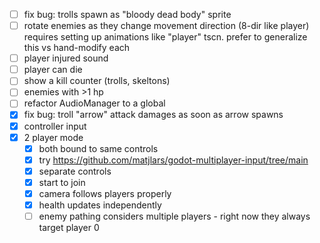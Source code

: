 - [ ] fix bug: trolls spawn as "bloody dead body" sprite
- [ ] rotate enemies as they change movement direction (8-dir like player)
  requires setting up animations like "player" tscn. prefer to generalize this vs hand-modify each
- [ ] player injured sound
- [ ] player can die
- [ ] show a kill counter (trolls, skeltons)
- [ ] enemies with >1 hp
- [ ] refactor AudioManager to a global
- [x] fix bug: troll "arrow" attack damages as soon as arrow spawns
- [x] controller input
- [x] 2 player mode
  - [x] both bound to same controls
  - [x] try https://github.com/matjlars/godot-multiplayer-input/tree/main
  - [x] separate controls
  - [x] start to join
  - [x] camera follows players properly
  - [x] health updates independently
  - [ ] enemy pathing considers multiple players - right now they always target player 0
